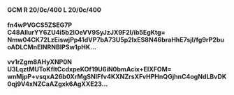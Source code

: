#### GCM R 20/0c/400 L 20/0c/400
**fn4wPVGCS5ZSEG7P**<br/>**C48AlIurYY6ZU4i5b2IOeVV9SyJzJX9F2I/ib5EgKtg=**<br/>**Nmw04CK72LzEiswjPp41dVP7bA73U5p2IxES8N46braHhE7sjI/fg9rP2buoADLCMnElNRNBlPSw1pHK...**<br/><br/>
**vv1rZgm8AHyXNP0N**<br/>**U3LqztMUToKfltCcdxpeKOf19U6iN0bmAcix+ElXFOM=**<br/>**wnMjpP+vsqxA26b0XrMgSNIFfv4KXNZrsXFvHPHnQGjhnC4ogNdLBvDK0qj9V4xNZCaAZgxk6AgXXE23...**
